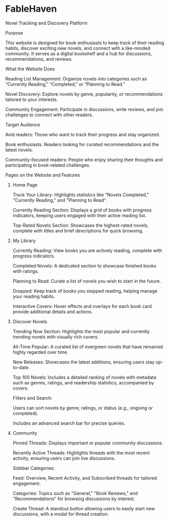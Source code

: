 # FableHaven
Novel Tracking and Discovery Platform

Purpose

This website is designed for book enthusiasts to keep track of their reading habits, discover exciting new novels, and connect with a like-minded community. It serves as a digital bookshelf and a hub for discussions, recommendations, and reviews.


What the Website Does


Reading List Management: Organize novels into categories such as “Currently Reading,” “Completed,” or “Planning to Read.”

Novel Discovery: Explore novels by genre, popularity, or recommendations tailored to your interests.

Community Engagement: Participate in discussions, write reviews, and join challenges to connect with other readers.

Target Audience


Avid readers: Those who want to track their progress and stay organized.

Book enthusiasts: Readers looking for curated recommendations and the latest novels.

Community-focused readers: People who enjoy sharing their thoughts and participating in book-related challenges.


Pages on the Website and Features


1. Home Page

    Track Your Library: Highlights statistics like "Novels Completed," "Currently Reading," and "Planning to Read".

    Currently Reading Section: Displays a grid of books with progress indicators, keeping users engaged with their active reading list.

    Top-Rated Novels Section: Showcases the highest-rated novels, complete with titles and brief descriptions for quick browsing.

2. My Library

    Currently Reading: View books you are actively reading, complete with progress indicators.

    Completed Novels: A dedicated section to showcase finished books with ratings.

    Planning to Read: Curate a list of novels you wish to start in the future.

    Dropped: Keep track of books you stopped reading, helping manage your reading habits.

    Interactive Covers: Hover effects and overlays for each book card provide additional details and actions.

3. Discover Novels

    Trending Now Section: Highlights the most popular and currently trending novels with visually rich covers.

    All-Time Popular: A curated list of evergreen novels that have remained highly regarded over time.

    New Releases: Showcases the latest additions, ensuring users stay up-to-date.

    Top 100 Novels: Includes a detailed ranking of novels with metadata such as genres, ratings, and readership statistics, accompanied by covers.

    Filters and Search:

    Users can sort novels by genre, ratings, or status (e.g., ongoing or completed).

    Includes an advanced search bar for precise queries.

4. Community

    Pinned Threads: Displays important or popular community discussions.

    Recently Active Threads: Highlights threads with the most recent activity, ensuring users can join live discussions.

    Sidebar Categories:

    Feed: Overview, Recent Activity, and Subscribed threads for tailored engagement.

    Categories: Topics such as "General," "Book Reviews," and "Recommendations" for browsing discussions by interest.

    Create Thread: A standout button allowing users to easily start new discussions, with a modal for thread creation.